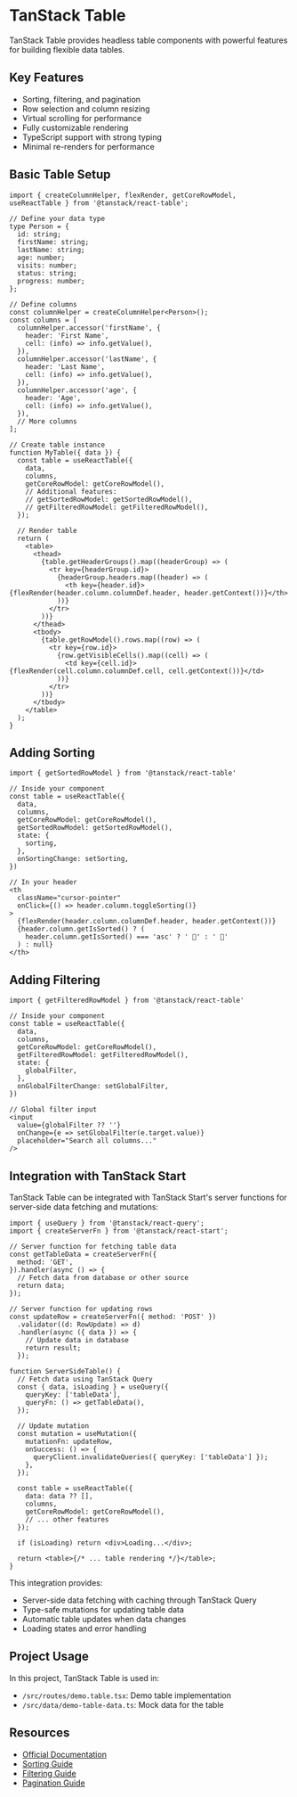 # TanStack Table

TanStack Table provides headless table components with powerful features for building flexible data tables.

## Key Features

- Sorting, filtering, and pagination
- Row selection and column resizing
- Virtual scrolling for performance
- Fully customizable rendering
- TypeScript support with strong typing
- Minimal re-renders for performance

## Basic Table Setup

```tsx
import { createColumnHelper, flexRender, getCoreRowModel, useReactTable } from '@tanstack/react-table';

// Define your data type
type Person = {
  id: string;
  firstName: string;
  lastName: string;
  age: number;
  visits: number;
  status: string;
  progress: number;
};

// Define columns
const columnHelper = createColumnHelper<Person>();
const columns = [
  columnHelper.accessor('firstName', {
    header: 'First Name',
    cell: (info) => info.getValue(),
  }),
  columnHelper.accessor('lastName', {
    header: 'Last Name',
    cell: (info) => info.getValue(),
  }),
  columnHelper.accessor('age', {
    header: 'Age',
    cell: (info) => info.getValue(),
  }),
  // More columns
];

// Create table instance
function MyTable({ data }) {
  const table = useReactTable({
    data,
    columns,
    getCoreRowModel: getCoreRowModel(),
    // Additional features:
    // getSortedRowModel: getSortedRowModel(),
    // getFilteredRowModel: getFilteredRowModel(),
  });

  // Render table
  return (
    <table>
      <thead>
        {table.getHeaderGroups().map((headerGroup) => (
          <tr key={headerGroup.id}>
            {headerGroup.headers.map((header) => (
              <th key={header.id}>{flexRender(header.column.columnDef.header, header.getContext())}</th>
            ))}
          </tr>
        ))}
      </thead>
      <tbody>
        {table.getRowModel().rows.map((row) => (
          <tr key={row.id}>
            {row.getVisibleCells().map((cell) => (
              <td key={cell.id}>{flexRender(cell.column.columnDef.cell, cell.getContext())}</td>
            ))}
          </tr>
        ))}
      </tbody>
    </table>
  );
}
```

## Adding Sorting

```tsx
import { getSortedRowModel } from '@tanstack/react-table'

// Inside your component
const table = useReactTable({
  data,
  columns,
  getCoreRowModel: getCoreRowModel(),
  getSortedRowModel: getSortedRowModel(),
  state: {
    sorting,
  },
  onSortingChange: setSorting,
})

// In your header
<th
  className="cursor-pointer"
  onClick={() => header.column.toggleSorting()}
>
  {flexRender(header.column.columnDef.header, header.getContext())}
  {header.column.getIsSorted() ? (
    header.column.getIsSorted() === 'asc' ? ' 🔼' : ' 🔽'
  ) : null}
</th>
```

## Adding Filtering

```tsx
import { getFilteredRowModel } from '@tanstack/react-table'

// Inside your component
const table = useReactTable({
  data,
  columns,
  getCoreRowModel: getCoreRowModel(),
  getFilteredRowModel: getFilteredRowModel(),
  state: {
    globalFilter,
  },
  onGlobalFilterChange: setGlobalFilter,
})

// Global filter input
<input
  value={globalFilter ?? ''}
  onChange={e => setGlobalFilter(e.target.value)}
  placeholder="Search all columns..."
/>
```

## Integration with TanStack Start

TanStack Table can be integrated with TanStack Start's server functions for server-side data fetching and mutations:

```tsx
import { useQuery } from '@tanstack/react-query';
import { createServerFn } from '@tanstack/react-start';

// Server function for fetching table data
const getTableData = createServerFn({
  method: 'GET',
}).handler(async () => {
  // Fetch data from database or other source
  return data;
});

// Server function for updating rows
const updateRow = createServerFn({ method: 'POST' })
  .validator((d: RowUpdate) => d)
  .handler(async ({ data }) => {
    // Update data in database
    return result;
  });

function ServerSideTable() {
  // Fetch data using TanStack Query
  const { data, isLoading } = useQuery({
    queryKey: ['tableData'],
    queryFn: () => getTableData(),
  });

  // Update mutation
  const mutation = useMutation({
    mutationFn: updateRow,
    onSuccess: () => {
      queryClient.invalidateQueries({ queryKey: ['tableData'] });
    },
  });

  const table = useReactTable({
    data: data ?? [],
    columns,
    getCoreRowModel: getCoreRowModel(),
    // ... other features
  });

  if (isLoading) return <div>Loading...</div>;

  return <table>{/* ... table rendering */}</table>;
}
```

This integration provides:

- Server-side data fetching with caching through TanStack Query
- Type-safe mutations for updating table data
- Automatic table updates when data changes
- Loading states and error handling

## Project Usage

In this project, TanStack Table is used in:

- `/src/routes/demo.table.tsx`: Demo table implementation
- `/src/data/demo-table-data.ts`: Mock data for the table

## Resources

- [Official Documentation](https://tanstack.com/table/latest/docs/framework/react/overview)
- [Sorting Guide](https://tanstack.com/table/latest/docs/guide/sorting)
- [Filtering Guide](https://tanstack.com/table/latest/docs/guide/filtering)
- [Pagination Guide](https://tanstack.com/table/latest/docs/guide/pagination)

